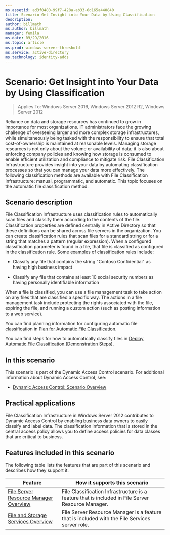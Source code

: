 ```yaml
---
ms.assetid: ad3f0480-99f7-428a-ab33-6d165a440840
title: Scenario Get Insight into Your Data by Using Classification
description:
author: billmath
ms.author: billmath
manager: femila
ms.date: 09/29/2016
ms.topic: article
ms.prod: windows-server-threshold
ms.service: active-directory
ms.technology: identity-adds
---
```


# Scenario: Get Insight into Your Data by Using Classification

>Applies To: Windows Server 2016, Windows Server 2012 R2, Windows Server 2012

Reliance on data and storage resources has continued to grow in importance for most organizations. IT administrators face the growing challenge of overseeing larger and more complex storage infrastructures, while simultaneously being tasked with the responsibility to ensure that total cost-of-ownership is maintained at reasonable levels. Managing storage resources is not only about the volume or availability of data; it is also about enforcing company policies and knowing how storage is consumed to enable efficient utilization and compliance to mitigate risk. File Classification Infrastructure provides insight into your data by automating classification processes so that you can manage your data more effectively. The following classification methods are available with File Classification Infrastructure: manual, programmatic, and automatic. This topic focuses on the automatic file classification method.  
  
## <a name="BKMK_OVER"></a>Scenario description  
File Classification Infrastructure uses classification rules to automatically scan files and classify them according to the contents of the file. Classification properties are defined centrally in Active Directory so that these definitions can be shared across file servers in the organization. You can create classification rules that scan files for a standard string or for a string that matches a pattern (regular expression). When a configured classification parameter is found in a file, that file is classified as configured in the classification rule. Some examples of classification rules include:  
  
-   Classify any file that contains the string "Contoso Confidential" as having high business impact  
  
-   Classify any file that contains at least 10 social security numbers as having personally identifiable information  
  
When a file is classified, you can use a file management task to take action on any files that are classified a specific way. The actions in a file management task include protecting the rights associated with the file, expiring the file, and running a custom action (such as posting information to a web service).  
  
You can find planning information for configuring automatic file classification in [Plan for Automatic File Classification](assetId:///e3c3bb4b-3034-42b7-b391-8ef5f5851955).  
  
You can find steps for how to automatically classify files in [Deploy Automatic File Classification &#40;Demonstration Steps&#41;](Deploy-Automatic-File-Classification--Demonstration-Steps-.md).  
  
## In this scenario  
This scenario is part of the Dynamic Access Control scenario. For additional information about Dynamic Access Control, see:  
  
-   [Dynamic Access Control: Scenario Overview](Dynamic-Access-Control--Scenario-Overview.md)  
  
## <a name="BKMK_APP"></a>Practical applications  
File Classification Infrastructure in  Windows Server 2012  contributes to Dynamic Access Control by enabling business data owners to easily classify and label data. The classification information that is stored in the central access policy allows you to define access policies for data classes that are critical to business.  
  
## <a name="BKMK_NEW"></a>Features included in this scenario  
The following table lists the features that are part of this scenario and describes how they support it.  
  
|Feature|How it supports this scenario|  
|-----------|---------------------------------|  
|[File Server Resource Manager Overview](https://technet.microsoft.com/library/hh831701.aspx)|File Classification Infrastructure is a feature that is included in File Server Resource Manager.|  
|[File and Storage Services Overview](https://technet.microsoft.com/library/hh831487.aspx)|File Server Resource Manager is a feature that is included with the File Services server role.|  
  


